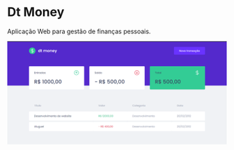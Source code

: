 # Dt Money

Aplicação Web para gestão de finanças pessoais.

![alt text](https://github.com/euthribeiro/dt-money/blob/master/public/exemple.png?raw=true)